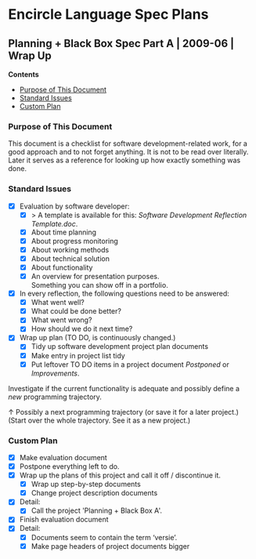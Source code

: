 ﻿Encircle Language Spec Plans
============================

Planning + Black Box Spec Part A | 2009-06 | Wrap Up
----------------------------------------------------

__Contents__

- [Purpose of This Document](#purpose-of-this-document)
- [Standard Issues](#standard-issues)
- [Custom Plan](#custom-plan)

### Purpose of This Document

This document is a checklist for software development-related work, for a good approach and to not forget anything. It is not to be read over literally. Later it serves as a reference for looking up how exactly something was done.

### Standard Issues

- [x] Evaluation by software developer:
    - [x] \> A template is available for this: *Software Development Reflection Template.doc*.
    - [x] About time planning
    - [x] About progress monitoring
    - [x] About working methods
    - [x] About technical solution
    - [x] About functionality
    - [x] An overview for presentation purposes.  
      Something you can show off in a portfolio.

- [x] In every reflection, the following questions need to be answered:
    - [x] What went well?
    - [x] What could be done better?
    - [x] What went wrong?
    - [x] How should we do it next time?

- [x] Wrap up plan (TO DO, is continuously changed.)
    - [x] Tidy up software development project plan documents
    - [x] Make entry in project list tidy
    - [x] Put leftover TO DO items in a project document *Postponed* or *Improvements*.

Investigate if the current functionality is adequate and possibly define a *new* programming trajectory.

↑ Possibly a next programming trajectory (or save it for a later project.)
(Start over the whole trajectory. See it as a new project.)

### Custom Plan

- [x] Make evaluation document
- [x] Postpone everything left to do.
- [x] Wrap up the plans of this project and call it off / discontinue it.
    - [x] Wrap up step-by-step documents
    - [x] Change project description documents
- [x] Detail:
    - [x] Call the project 'Planning + Black Box A'.
- [x] Finish evaluation document
- [x] Detail:
    - [x] Documents seem to contain the term ‘versie’.
    - [x] Make page headers of project documents bigger